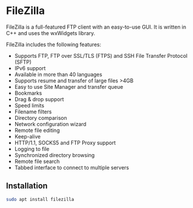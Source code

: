 # FileZilla

FileZilla is a full-featured FTP client with an easy-to-use GUI. It is written in C++ and uses the wxWidgets library.

FileZilla includes the following features:

- Supports FTP, FTP over SSL/TLS (FTPS) and SSH File Transfer Protocol (SFTP)
- IPv6 support
- Available in more than 40 languages
- Supports resume and transfer of large files >4GB
- Easy to use Site Manager and transfer queue
- Bookmarks
- Drag & drop support
- Speed limits
- Filename filters
- Directory comparison
- Network configuration wizard
- Remote file editing
- Keep-alive
- HTTP/1.1, SOCKS5 and FTP Proxy support
- Logging to file
- Synchronized directory browsing
- Remote file search
- Tabbed interface to connect to multiple servers

## Installation

```sh
sudo apt install filezilla
```

